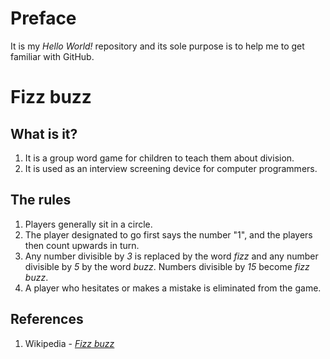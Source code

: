 # Preface

It is my *Hello World!* repository and its sole purpose is to help me to get familiar with GitHub.

# Fizz buzz

## What is it?

1. It is a group word game for children to teach them about division.
2. It is used as an interview screening device for computer programmers.

## The rules

1. Players generally sit in a circle.
2. The player designated to go first says the number "1", and the players then count upwards in turn.
3. Any number divisible by *3* is replaced by the word *fizz* and any number divisible by *5* by the word *buzz*. Numbers divisible by *15* become *fizz buzz*.
4. A player who hesitates or makes a mistake is eliminated from the game.

## References

1. Wikipedia - [_Fizz buzz_](https://en.wikipedia.org/wiki/Fizz_buzz)
